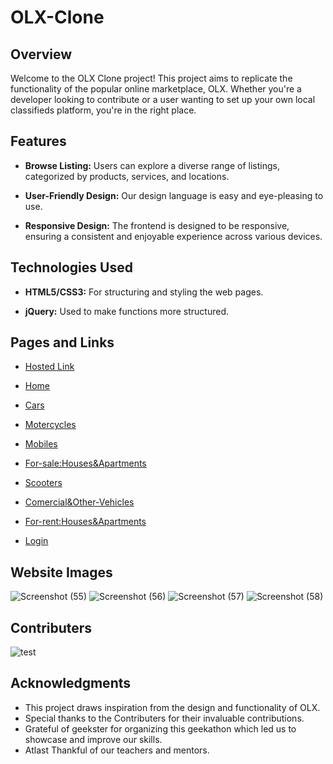 # OLX-Clone

## Overview
Welcome to the OLX Clone project! This project aims to replicate the functionality of the popular online marketplace, OLX. Whether you're a developer looking to contribute or a user wanting to set up your own local classifieds platform, you're in the right place.

## Features
- **Browse Listing:**  Users can explore a diverse range of listings, categorized by products, services, and locations.
* **User-Friendly Design:**  Our design language is easy and eye-pleasing to use.
+ **Responsive Design:** The frontend is designed to be responsive, ensuring a consistent and enjoyable experience across various devices.

## Technologies Used
- **HTML5/CSS3:** For structuring and styling the web pages.
* **jQuery:** Used to make functions more structured.

## Pages and Links
- [Hosted Link](https://olx-clone-5ba355.netlify.app/)
* [Home](https://olx-clone-5ba355.netlify.app/)
+ [Cars](https://olx-clone-5ba355.netlify.app/bharat/cars)
- [Motercycles](https://olx-clone-5ba355.netlify.app/preyesh/moter)
* [Mobiles](https://olx-clone-5ba355.netlify.app/augustine/mobiles)
+ [For-sale:Houses&Apartments](https://olx-clone-5ba355.netlify.app/abhishek/forsale)
- [Scooters](https://olx-clone-5ba355.netlify.app/able/scooter)
* [Comercial&Other-Vehicles](https://olx-clone-5ba355.netlify.app/commercial/commercial)
+ [For-rent:Houses&Apartments](https://olx-clone-5ba355.netlify.app/vishal/forrent)
- [Login](https://olx-clone-5ba355.netlify.app/login/login)


## Website Images
![Screenshot (55)](https://github.com/abhikainthla/OLX-Clone/assets/105478999/109b86bf-ba01-499d-bc03-bc26ab9a644d)
![Screenshot (56)](https://github.com/abhikainthla/OLX-Clone/assets/105478999/e331cc1a-529c-4ee7-9274-c69823170b50)
![Screenshot (57)](https://github.com/abhikainthla/OLX-Clone/assets/105478999/17ccc33f-7d26-40bf-b45a-a67fdb83a508)
![Screenshot (58)](https://github.com/abhikainthla/OLX-Clone/assets/105478999/0a2470ad-8666-41c1-ba18-7c4146139ee0)


## Contributers
![test](https://imgur.com/a/GNuiOQg)


## Acknowledgments
- This project draws inspiration from the design and functionality of OLX.
- Special thanks to the Contributers for their invaluable contributions.
- Grateful of geekster for organizing this geekathon which led us to showcase and improve our skills.
- Atlast Thankful of our teachers and mentors. 
